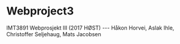 # Webproject3
IMT3891 Webprosjekt III (2017 HØST) --- Håkon Horvei, Aslak Ihle, Christoffer Seljehaug, Mats Jacobsen
